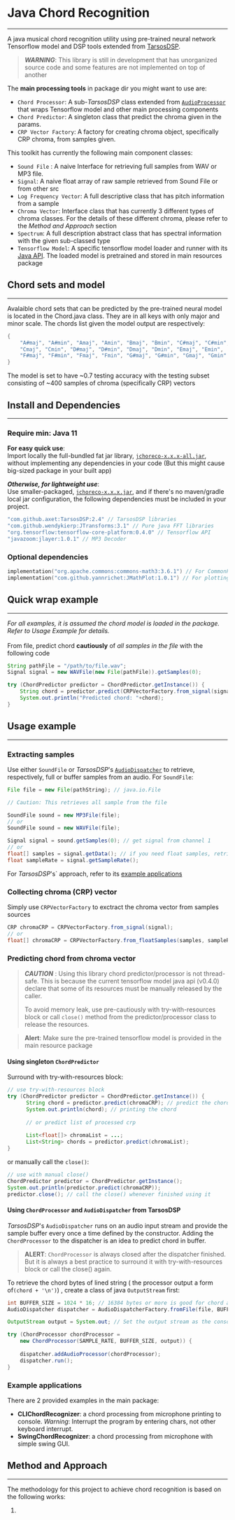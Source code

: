 # Java Chord Recognition

---

A java musical chord recognition utility using pre-trained neural network Tensorflow model and DSP tools extended from [TarsosDSP][1]. 

> ***WARNING***: This library is still in development that has unorganized source code and some features are not implemented on top of another

The **main processing tools** in package dir you might want to use are:

- `Chord Processor`: A sub-*TarsosDSP* class extended from [`AudioProcessor`][3] that wraps Tensorflow model and
  other main processing components
- `Chord Predictor`: A singleton class that predict the chroma given in the params.
- `CRP Vector Factory`: A factory for creating chroma object, specifically CRP chroma, from samples given.

This toolkit has currently the following main component classes:

- `Sound File` : A naive Interface for retrieving full samples from WAV or MP3 file.
- `Signal`: A naive float array of raw sample retrieved from Sound File or from other src
- `Log Frequency Vector`: A full descriptive class that has pitch information from a sample
- `Chroma Vector`: Interface class that has currently 3 different types of chroma classes.
  For the details of these different chroma, please refer to the *Method and Approach* section
- `Spectrum`: A full description abstract class that has spectral information with the given sub-classed type
- `Tensorflow Model`: A specific tensorflow model loader and runner with its [Java API][2]. The loaded model is
  pretrained and stored in main resources package
  
## Chord sets and model

---

Avalaible chord sets that can be predicted by the pre-trained neural model is located in the Chord.java class. They are in all keys with only major and minor scale. The chords list given the model output are respectively:
```java
{
    "A#maj", "A#min", "Amaj", "Amin", "Bmaj", "Bmin", "C#maj", "C#min",
    "Cmaj", "Cmin", "D#maj", "D#min", "Dmaj", "Dmin", "Emaj", "Emin",
    "F#maj", "F#min", "Fmaj", "Fmin", "G#maj", "G#min", "Gmaj", "Gmin"
}
```  
The model is set to have ~0.7 testing accuracy with the testing subset consisting of ~400 samples of chroma (specifically CRP) vectors

## Install and Dependencies

---
### Require min: Java 11

**For easy quick use**:<br>Import locally the full-bundled fat jar library, [`jchoreco-x.x.x-all.jar`][6], without implementing any dependencies in your code
(But this might cause big-sized package in your built app)

***Otherwise, for lightweight use***:<br>
Use smaller-packaged, [`jchoreco-x.x.x.jar`][7], and if there's no maven/gradle local jar configuration, the following dependencies must be included in your project. 

```java
"com.github.axet:TarsosDSP:2.4" // TarsosDSP libraries
"com.github.wendykierp:JTransforms:3.1" // Pure java FFT libraries
"org.tensorflow:tensorflow-core-platform:0.4.0" // Tensorflow API
"javazoom:jlayer:1.0.1" // MP3 Decoder
```

### Optional dependencies
```kotlin
implementation("org.apache.commons:commons-math3:3.6.1") // For CommonProcessor tools
implementation("com.github.yannrichet:JMathPlot:1.0.1") // For plotting using swing ui
```

## Quick wrap example

---

*For all examples, it is assumed the chord model is loaded in the package.
Refer to Usage Example for details.*
<br><br>From file, predict chord **cautiously** of *all samples in the file* with the following code
```java
String pathFile = "/path/to/file.wav";
Signal signal = new WAVFile(new File(pathFile)).getSamples(0);

try (ChordPredictor predictor = ChordPredictor.getInstance()) {
    String chord = predictor.predict(CRPVectorFactory.from_signal(signal));
    System.out.println("Predicted chord: "+chord);
}
```
## Usage example

---

### Extracting samples
Use either `SoundFile` or *TarsosDSP*'s [`AudioDispatcher`][4] to retrieve, respectively, full or buffer 
samples from an audio. For `SoundFile`:
```java
File file = new File(pathString); // java.io.File

// Caution: This retrieves all sample from the file

SoundFile sound = new MP3File(file);
// or
SoundFile sound = new WAVFile(file);

Signal signal = sound.getSamples(0); // get signal from channel 1
// or
float[] samples = signal.getData(); // if you need float samples, retrieve its data of the audio
float sampleRate = signal.getSampleRate();
```
For *TarsosDSP*'s` approach, refer to its [example applications][5]

### Collecting  chroma (CRP) vector

Simply use `CRPVectorFactory` to exctract the chroma vector from samples sources
```java
CRP chromaCRP = CRPVectorFactory.from_signal(signal);
// or
float[] chromaCRP = CRPVectorFactory.from_floatSamples(samples, sampleRate);
```

### Predicting chord from chroma vector

> ***CAUTION*** : Using this library chord predictor/processor is not thread-safe. This is because the current tensorflow
> model java api (v0.4.0) declare that some of its resources must be manually released by the caller.
> 
> To avoid memory leak, use pre-cautiously with try-with-resources block or call `close()` method 
> from the predictor/processor class to release the resources.

> **Alert**: Make sure the pre-trained tensorflow model is provided in the main resource package 

#### Using singleton `ChordPredictor`

Surround with try-with-resources block:

```java
// use try-with-resources block
try (ChordPredictor predictor = ChordPredictor.getInstance()) {
      String chord = predictor.predict(chromaCRP); // predict the chord
      System.out.println(chord); // printing the chord
      
      // or predict list of processed crp
      
      List<float[]> chromaList = ...;
      List<String> chords = predictor.predict(chromaList);
}
```
or manually call the `close()`:

```java
// use with manual close()
ChordPredictor predictor = ChordPredictor.getInstance();
System.out.println(predictor.predict(chromaCRP)); 
predictor.close(); // call the close() whenever finished using it
```

#### Using `ChordProcessor` and `AudioDispatcher` from TarsosDSP

*TarsosDSP*'s `AudioDispatcher` runs on an audio input stream and provide the sample buffer
every once a time defined by the constructor. Adding the `ChordProcessor` to the dispatcher
is an idea to predict chord in buffer.
> **ALERT**: `ChordProcessor` is always closed after the dispatcher finished.
> But it is always a best practice to surround it with try-with-resources block or call the close() again.
 
To retrieve the chord bytes of lined string ( the processor output a form of`(chord + '\n')`) ,
create a class of java `OutputStream` first:

```java
int BUFFER_SIZE = 1024 * 16; // 16384 bytes or more is good for chord audio buffering
AudioDispatcher dispatcher = AudioDispatcherFactory.fromFile(file, BUFFER_SIZE, BUFFER_SIZE/2);

OutputStream output = System.out; // Set the output stream as the console

try (ChordProcessor chordProcessor = 
    new ChordProcessor(SAMPLE_RATE, BUFFER_SIZE, output)) {
    
    dispatcher.addAudioProcessor(chordProcessor);
    dispatcher.run();
}
```

### Example applications


There are 2 provided examples in the main package:

- **CLIChordRecognizer**: a chord processing from microphone printing to console. *Warning*:
Interrupt the program by entering chars, not other keyboard interrupt. 
- **SwingChordRecognizer**: a chord processing from microphone with simple swing GUI.

## Method and Approach

---

The methodology for this project to achieve chord recognition is based on the following works:

1. 

[1]: <https://github.com/JorenSix/TarsosDSP> "TarsosDSP"
[2]: https://www.tensorflow.org/jvm/api_docs/
[3]: https://0110.be/releases/TarsosDSP/TarsosDSP-2.4/TarsosDSP-2.4-Documentation/be/tarsos/dsp/AudioProcessor.html
[4]: https://0110.be/releases/TarsosDSP/TarsosDSP-2.4/TarsosDSP-2.4-Documentation/be/tarsos/dsp/AudioDispatcher.html
[5]: https://github.com/JorenSix/TarsosDSP#tarsosdsp-example-applications
[6]: https://github.com/zukarusan/JChoreco/releases/download/v0.9.1/jchoreco-0.9.1-all.jar
[7]: https://github.com/zukarusan/JChoreco/releases/download/v0.9.1/jchoreco-0.9.1.jar
